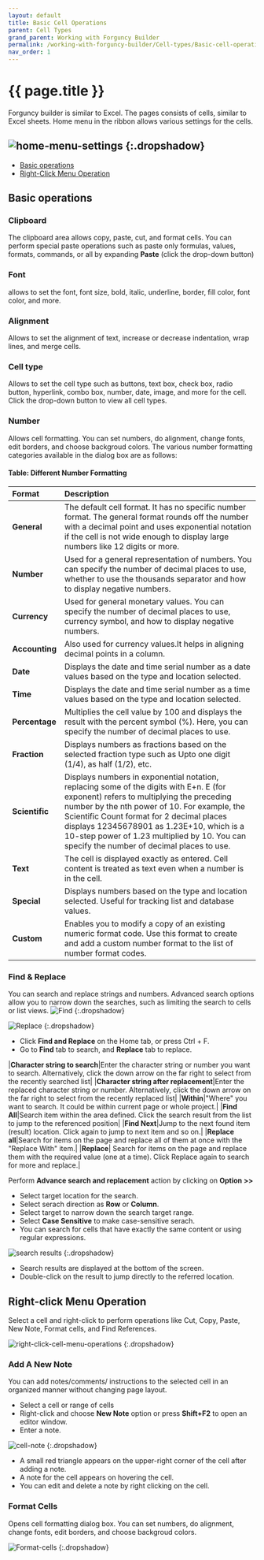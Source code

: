 ```yaml
---
layout: default
title: Basic Cell Operations
parent: Cell Types
grand_parent: Working with Forguncy Builder
permalink: /working-with-forguncy-builder/Cell-types/Basic-cell-operations/
nav_order: 1
---
```


# {{ page.title }}

Forguncy builder is similar to Excel. The pages consists of cells, similar to Excel sheets.
Home menu in the ribbon allows various settings for the cells.

![home-menu-settings](/assets/images/product-images/home-menu-settings.png) 
{:.dropshadow}
---

- [Basic operations](#basic-operations)
- [Right-Click Menu Operation](#right-click-menu-operation)

## Basic operations 
### Clipboard 
The clipboard area allows copy, paste, cut, and format cells. You can perform special paste operations such as paste only formulas, values, formats, commands, or all by expanding **Paste** (click the drop-down button)

### Font
allows to set the font, font size, bold, italic, underline, border, fill color, font color, and more.
 
### Alignment
Allows to set the alignment of text, increase or decrease indentation, wrap lines, and merge cells.
 
### Cell type
Allows to set the cell type such as buttons, text box, check box, radio button, hyperlink, combo box, number, date, image, and more for the cell. Click the drop-down button to view all cell types.
 
### Number
Allows cell formatting. You can set numbers, do alignment, change fonts, edit borders, and choose backgroud colors. The various number formatting categories available in the dialog box are as follows:

#### Table: Different Number Formatting 

|Format|Description|
|:--|:--|
|**General**|The default cell format. It has no specific number format. The general format rounds off the number with a decimal point and uses exponential notation if the cell is not wide enough to display large numbers like 12 digits or more.|
|**Number**|Used for a general representation of numbers. You can specify the number of decimal places to use, whether to use the thousands separator and how to display negative numbers.|
|**Currency**|Used for general monetary values. You can specify the number of decimal places to use, currency symbol, and how to display negative numbers.|
|**Accounting**|Also used for currency values.It helps in aligning decimal points in a column.|
|**Date**|Displays the date and time serial number as a date values based on the type and location selected.|
|**Time**|Displays the date and time serial number as a time values based on the type and location selected.|
|**Percentage**|Multiplies the cell value by 100 and displays the result with the percent symbol (%). Here, you can specify the number of decimal places to use.|
|**Fraction**|Displays numbers as fractions based on the selected fraction type such as Upto one digit (1/4), as half (1/2), etc.|
|**Scientific**|Displays numbers in exponential notation, replacing some of the digits with E+n. E (for exponent) refers to multiplying the preceding number by the nth power of 10. For example, the Scientific Count format for 2 decimal places displays 12345678901 as 1.23E+10, which is a 10-step power of 1.23 multiplied by 10. You can specify the number of decimal places to use.|
|**Text**|The cell is displayed exactly as entered. Cell content is treated as text even when a number is in the cell.|
|**Special**|Displays numbers based on the type and location selected. Useful for tracking list and database values.|
|**Custom**|Enables you to modify a copy of an existing numeric format code. Use this format to create and add a custom number format to the list of number format codes.|

### Find & Replace

You can search and replace strings and numbers. Advanced search options allow you to narrow down the searches, such as limiting the search to cells or list views.
![Find](/assets/images/product-images/find.png)
{:.dropshadow}

![Replace](/assets/images/product-images/replace.png)
{:.dropshadow}

- Click **Find and Replace** on the Home tab, or press Ctrl + F.
- Go to **Find** tab to search, and **Replace** tab to replace.

|**Character string to search**|Enter the character string or number you want to search. Alternatively, click the down arrow on the far right to select from the recently searched list|
|**Character string after replacement**|Enter the replaced character string or number. Alternatively, click the down arrow on the far right to select from the recently replaced list|
|**Within**|"Where" you want to search. It could be within current page or whole project.|
|**Find All**|Search item within the area defined. Click the search result from the list to jump to the referenced position|
|**Find Next**|Jump to the next found item (result) location. Click again to jump to next item and so on.|
|**Replace all**|Search for items on the page and replace all of them at once with the "Replace With" item.|
|**Replace**| Search for items on the page and replace them with the required value (one at a time). Click Replace again to search for more and replace.|

Perform **Advance search and replacement** action by clicking on **Option >>**

- Select target location for the search.
- Select serach direction as **Row** or **Column**.
- Select target to narrow down the search target range.
- Select **Case Sensitive** to make case-sensitive serach.
- You can search for cells that have exactly the same content or using regular expressions. 

![search results](/assets/images/product-images/Find-and-replace-search-results.png)
{:.dropshadow}

- Search results are displayed at the bottom of the screen.
- Double-click on the result to jump directly to the referred location.

## Right-click Menu Operation
Select a cell and right-click to perform operations like Cut, Copy, Paste, New Note, Format cells, and Find References.

![right-click-cell-menu-operations](/assets/images/product-images/right-click-cell-menu-operations.png)
{:.dropshadow}
 
### Add A New Note
You can add notes/comments/ instructions to the selected cell in an organized manner without changing page layout.
- Select a cell or range of cells
- Right-click and choose **New Note** option or press **Shift+F2** to open an editor window. 
- Enter a note.

![cell-note](/assets/images/product-images/cell-note.png)
{:.dropshadow}

- A small red triangle appears on the upper-right corner of the cell after adding a note. 
- A note for the cell appears on hovering the cell.
- You can edit and delete a note by right clicking on the cell.
 
### Format Cells
Opens cell formatting dialog box. You can set numbers, do alignment, change fonts, edit borders, and choose backgroud colors.

![Format-cells](/assets/images/product-images/format-cells.png)
{:.dropshadow}

